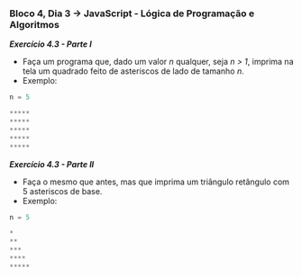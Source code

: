 ### Bloco 4, Dia 3 -> JavaScript - Lógica de Programação e Algoritmos

_**Exercício 4.3 - Parte I**_
 - Faça um programa que, dado um valor _n_ qualquer, seja _n > 1_, imprima na tela um quadrado feito de asteriscos de lado de tamanho _n_.
 - Exemplo:
 ```javascript
 n = 5

 *****
 *****
 *****
 *****
 *****
 ```

_**Exercício 4.3 - Parte II**_
 - Faça o mesmo que antes, mas que imprima um triângulo retângulo com 5 asteriscos de base.
 - Exemplo:
 ```javascript
 n = 5

 *
 **
 ***
 ****
 *****
 ```

